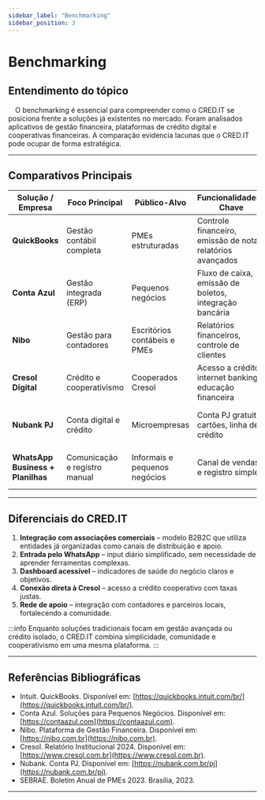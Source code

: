 ```yaml
---
sidebar_label: "Benchmarking"
sidebar_position: 3
---
```


# Benchmarking

## Entendimento do tópico

&emsp;O benchmarking é essencial para compreender como o CRED.IT se posiciona frente a soluções já existentes no mercado. Foram analisados aplicativos de gestão financeira, plataformas de crédito digital e cooperativas financeiras. A comparação evidencia lacunas que o CRED.IT pode ocupar de forma estratégica.

---

## Comparativos Principais

| Solução / Empresa         | Foco Principal            | Público-Alvo        | Funcionalidades-Chave | Limitações Relevantes |
|---------------------------|---------------------------|---------------------|------------------------|------------------------|
| **QuickBooks**            | Gestão contábil completa  | PMEs estruturadas   | Controle financeiro, emissão de notas, relatórios avançados | Complexidade e custo elevado para microempresas |
| **Conta Azul**            | Gestão integrada (ERP)    | Pequenos negócios   | Fluxo de caixa, emissão de boletos, integração bancária | Menos acessível para empreendedores informais |
| **Nibo**                  | Gestão para contadores    | Escritórios contábeis e PMEs | Relatórios financeiros, controle de clientes | Pouca presença em associações comunitárias |
| **Cresol Digital**        | Crédito e cooperativismo  | Cooperados Cresol   | Acesso a crédito, internet banking, educação financeira | Ausência de foco em fluxo de caixa diário |
| **Nubank PJ**             | Conta digital e crédito   | Microempresas       | Conta PJ gratuita, cartões, linha de crédito | Pouca orientação em gestão financeira |
| **WhatsApp Business + Planilhas** | Comunicação e registro manual | Informais e pequenos negócios | Canal de vendas e registro simples | Falta de automação e análise de indicadores |

---

## Diferenciais do CRED.IT

1. **Integração com associações comerciais** – modelo B2B2C que utiliza entidades já organizadas como canais de distribuição e apoio.  
2. **Entrada pelo WhatsApp** – input diário simplificado, sem necessidade de aprender ferramentas complexas.  
3. **Dashboard acessível** – indicadores de saúde do negócio claros e objetivos.  
4. **Conexão direta à Cresol** – acesso a crédito cooperativo com taxas justas.  
5. **Rede de apoio** – integração com contadores e parceiros locais, fortalecendo a comunidade.  

:::info
Enquanto soluções tradicionais focam em gestão avançada ou crédito isolado, o CRED.IT combina simplicidade, comunidade e cooperativismo em uma mesma plataforma.
:::

---

## Referências Bibliográficas

- Intuit. QuickBooks. Disponível em: [https://quickbooks.intuit.com/br/](https://quickbooks.intuit.com/br/).  
- Conta Azul. Soluções para Pequenos Negócios. Disponível em: [https://contaazul.com](https://contaazul.com).  
- Nibo. Plataforma de Gestão Financeira. Disponível em: [https://nibo.com.br](https://nibo.com.br).  
- Cresol. Relatório Institucional 2024. Disponível em: [https://www.cresol.com.br](https://www.cresol.com.br).  
- Nubank. Conta PJ. Disponível em: [https://nubank.com.br/pj](https://nubank.com.br/pj).  
- SEBRAE. Boletim Anual de PMEs 2023. Brasília, 2023.  

---
